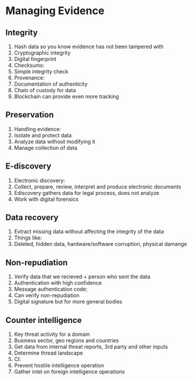# Managing Evidence

## Integrity

1. Hash data so you know evidence has not been tampered with
1. Cryptographic integrity
1. Digital fingerprint
1. Checksums:
 1. Simple integrity check
1. Provenance:
 1. Documentation of authenticity
 1. Chain of custody for data
 1. Blockchain can provide even more tracking


## Preservation

1. Handling evidence:
 1. Isolate and protect data
 1. Analyze data without modifying it
1. Manage collection of data

## E-discovery

1. Electronic discovery:
 1. Collect, prepare, review, interpret and produce electronic documents
1. Ediscovery gathers data for legal process, does not analyze
1. Work with digital forensics

## Data recovery

1. Extract missing data without affecting the integrity of the data
1. Things like:
 1. Deleted, hidden data, hardware/software corruption, physical damange

## Non-repudiation

1. Verify data that we recieved + person who sent the data
1. Authentication with high confidence
1. Message authentication code;
 1. Can verify non-repudiation
1. Digital signature but for more general bodies

## Counter intelligence

1. Key threat activity for a domain
1. Business sector, geo regions and countries
1. Get data from internal threat reports, 3rd party and other inputs
1. Determine thread landscape
1. CI:
 1. Prevent hostile intelligence operation
 1. Gather intel on foreign intelligence operations 
